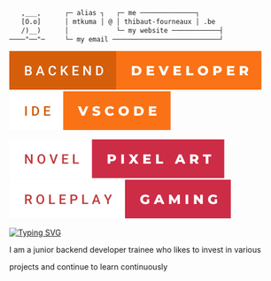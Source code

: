 ```
   ,___,      ┌─ alias ┐   ┌─ me ──────────────┐      
   [O.o]      │ mtkuma │ @ │ thibaut-fourneaux │ .be  
   /)__)      │            └─ my website ────────────┤
────"──"─     └─ my email ───────────────────────────┘
```
![Backend developer](./images/backend-developer.svg) ![Ide vscode](./images/ide-vscode.svg) 

![Novel, Pixel art](./images/novel-pixel-art.svg) ![Roleplay, Gaming](./images/roleplay-gaming.svg)

[![Typing SVG](https://readme-typing-svg.herokuapp.com?font=Poppins&color=F7F7F7&size=34&vCenter=true&lines=About++myself)](https://git.io/typing-svg)

I am a junior backend developer trainee who likes to invest in various 

projects and continue to learn continuously
